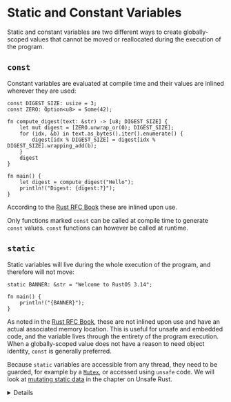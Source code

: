 # Static and Constant Variables

Static and constant variables are two different ways to create globally-scoped values that
cannot be moved or reallocated during the execution of the program. 

## `const`

Constant variables are evaluated at compile time and their values are inlined
wherever they are used:

```rust,editable
const DIGEST_SIZE: usize = 3;
const ZERO: Option<u8> = Some(42);

fn compute_digest(text: &str) -> [u8; DIGEST_SIZE] {
    let mut digest = [ZERO.unwrap_or(0); DIGEST_SIZE];
    for (idx, &b) in text.as_bytes().iter().enumerate() {
        digest[idx % DIGEST_SIZE] = digest[idx % DIGEST_SIZE].wrapping_add(b);
    }
    digest
}

fn main() {
    let digest = compute_digest("Hello");
    println!("Digest: {digest:?}");
}
```

According to the [Rust RFC Book][1] these are inlined upon use.

Only functions marked `const` can be called at compile time to generate `const` values. `const` functions can however be called at runtime.

## `static`

Static variables will live during the whole execution of the program, and therefore will not move:

```rust,editable
static BANNER: &str = "Welcome to RustOS 3.14";

fn main() {
    println!("{BANNER}");
}
```

As noted in the [Rust RFC Book][1], these are not inlined upon use and have an actual associated memory location.  This is useful for unsafe and 
embedded code, and the variable lives through the entirety of the program execution.
When a globally-scoped value does not have a reason to need object identity, `const` is generally preferred.

Because `static` variables are accessible from any thread, they need to be guarded, for example by a [`Mutex`](https://doc.rust-lang.org/std/sync/struct.Mutex.html), or accessed using `unsafe` code.
We will look at [mutating static data](../unsafe/mutable-static-variables.md) in the chapter on Unsafe Rust.

<details>

* Mention that `const` behaves semantically similar to C++'s `constexpr`.
* `static`, on the other hand, is much more similar to a `const` or mutable global variable in C++.
* `static` provides object identity: an address in memory and state as required by types with interior mutability such as `Mutex<T>`.
* It isn't super common that one would need a runtime evaluated constant, but it is helpful and safer than using a static.
* `thread_local` data can be created with the macro `std::thread_local`.

### Properties table: 

| Property | Static | Constant |
|---|---|---|
| Has an address in memory | Yes | No (inlined) |
| Lives for the entire duration of the program | Yes | No |
| Can be mutable | Yes (unsafe) | No |
| Evaluated at compile time | Yes (initialised at compile time) | Yes |
| Inlined wherever it is used | No | Yes |


</details>

[1]: https://rust-lang.github.io/rfcs/0246-const-vs-static.html
